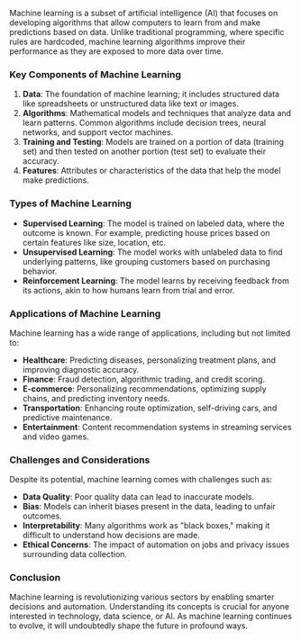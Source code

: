 ﻿Machine learning is a subset of artificial intelligence (AI) that focuses on developing algorithms that allow computers to learn from and make predictions based on data. Unlike traditional programming, where specific rules are hardcoded, machine learning algorithms improve their performance as they are exposed to more data over time.

### Key Components of Machine Learning
1. **Data**: The foundation of machine learning; it includes structured data like spreadsheets or unstructured data like text or images. 
2. **Algorithms**: Mathematical models and techniques that analyze data and learn patterns. Common algorithms include decision trees, neural networks, and support vector machines.
3. **Training and Testing**: Models are trained on a portion of data (training set) and then tested on another portion (test set) to evaluate their accuracy.
4. **Features**: Attributes or characteristics of the data that help the model make predictions.

### Types of Machine Learning
- **Supervised Learning**: The model is trained on labeled data, where the outcome is known. For example, predicting house prices based on certain features like size, location, etc.
- **Unsupervised Learning**: The model works with unlabeled data to find underlying patterns, like grouping customers based on purchasing behavior.
- **Reinforcement Learning**: The model learns by receiving feedback from its actions, akin to how humans learn from trial and error.

### Applications of Machine Learning
Machine learning has a wide range of applications, including but not limited to:
- **Healthcare**: Predicting diseases, personalizing treatment plans, and improving diagnostic accuracy.
- **Finance**: Fraud detection, algorithmic trading, and credit scoring.
- **E-commerce**: Personalizing recommendations, optimizing supply chains, and predicting inventory needs.
- **Transportation**: Enhancing route optimization, self-driving cars, and predictive maintenance.
- **Entertainment**: Content recommendation systems in streaming services and video games.

### Challenges and Considerations
Despite its potential, machine learning comes with challenges such as:
- **Data Quality**: Poor quality data can lead to inaccurate models.
- **Bias**: Models can inherit biases present in the data, leading to unfair outcomes.
- **Interpretability**: Many algorithms work as "black boxes," making it difficult to understand how decisions are made.
- **Ethical Concerns**: The impact of automation on jobs and privacy issues surrounding data collection.

### Conclusion
Machine learning is revolutionizing various sectors by enabling smarter decisions and automation. Understanding its concepts is crucial for anyone interested in technology, data science, or AI. As machine learning continues to evolve, it will undoubtedly shape the future in profound ways.
